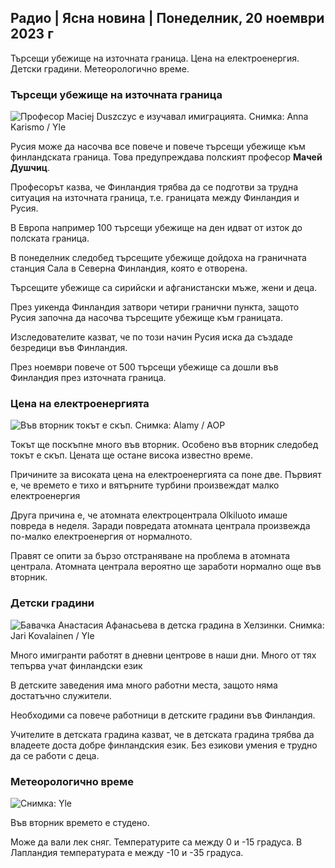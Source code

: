 ## Радио \| Ясна новина \| Понеделник, 20 ноември 2023 г

Търсещи убежище на източната граница. Цена на електроенергия. Детски градини. Метеорологично време.

### Търсещи убежище на източната граница

![Професор Maciej Duszczyc е изучавал имиграцията. Снимка: Anna Karismo / Yle](https://images.cdn.yle.fi/image/upload/c_crop,h_2268,w_4028,x_0,y_0/ar_1.777777777777777,c_fill,g_faces,h_675,w_1200/dpr_1.0/q_auto:eco/f_auto/fl_lossy/v1700423531/39-1203119655a67178e33b)

Русия може да насочва все повече и повече търсещи убежище към финландската граница. Това предупреждава полският професор **Мачей Душчиц**.

Професорът казва, че Финландия трябва да се подготви за трудна ситуация на източната граница, т.е. границата между Финландия и Русия.

В Европа например 100 търсещи убежище на ден идват от изток до полската граница.

В понеделник следобед търсещите убежище дойдоха на граничната станция Сала в Северна Финландия, която е отворена.

Търсещите убежище са сирийски и афганистански мъже, жени и деца.

През уикенда Финландия затвори четири гранични пункта, защото Русия започна да насочва търсещите убежище към границата.

Изследователите казват, че по този начин Русия иска да създаде безредици във Финландия.

През ноември повече от 500 търсещи убежище са дошли във Финландия през източната граница.

### Цена на електроенергията

![Във вторник токът е скъп. Снимка: Alamy / AOP](https://images.cdn.yle.fi/image/upload/c_crop,h_3375,w_6000,x_0,y_467/ar_1.777777777777777,c_fill,g_faces,h_675,w_1200/dpr_1.0/q_auto:eco/f_auto/fl_lossy/v1691842960/39-106121063c8f48238bcf)

Токът ще поскъпне много във вторник. Особено във вторник следобед токът е скъп. Цената ще остане висока известно време.

Причините за високата цена на електроенергията са поне две. Първият е, че времето е тихо и вятърните турбини произвеждат малко електроенергия

Друга причина е, че атомната електроцентрала Olkiluoto имаше повреда в неделя. Заради повредата атомната централа произвежда по-малко електроенергия от нормалното.

Правят се опити за бързо отстраняване на проблема в атомната централа. Атомната централа вероятно ще заработи нормално още във вторник.

### Детски градини

![Бавачка Анастасия Афанасьева в детска градина в Хелзинки. Снимка: Jari Kovalainen / Yle](https://images.cdn.yle.fi/image/upload/c_crop,h_3375,w_6000,x_0,y_134/ar_1.7777777777777777,c_fill,g_faces,h_675,w_1200/dpr_1.0/q_auto:eco/f_auto/fl_lossy/v1700133967/39-12015336555f596ca4eb)

Много имигранти работят в дневни центрове в наши дни. Много от тях тепърва учат финландски език

В детските заведения има много работни места, защото няма достатъчно служители.

Необходими са повече работници в детските градини във Финландия.

Учителите в детската градина казват, че в детската градина трябва да владеете доста добре финландския език. Без езикови умения е трудно да се работи с деца.

### Метеорологично време

![ Снимка: Yle](https://images.cdn.yle.fi/image/upload/c_crop,h_1080,w_1919,x_0,y_0/ar_1.7777777777777777,c_fill,g_faces,h_675,w_1200/dpr_1.0/q_auto:eco/f_auto/fl_lossy/v1700492173/39-1203681655b7364e6c83)

Във вторник времето е студено.

Може да вали лек сняг. Температурите са между 0 и -15 градуса. В Лапландия температурата е между -10 и -35 градуса.